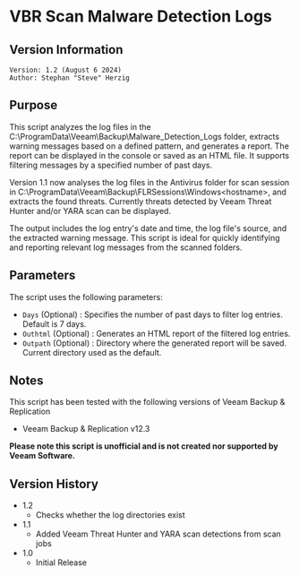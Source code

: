 # VBR Scan Malware Detection Logs

## Version Information
~~~~
Version: 1.2 (August 6 2024)
Author: Stephan "Steve" Herzig
~~~~
## Purpose
This script analyzes the log files in the C:\ProgramData\Veeam\Backup\Malware_Detection_Logs folder, extracts warning messages based on a defined pattern, and generates a report. The report can be displayed in the console or saved as an HTML file. It supports filtering messages by a specified number of past days.

Version 1.1 now analyses the log files in the Antivirus folder for scan session in C:\ProgramData\Veeam\Backup\FLRSessions\Windows\<hostname>\, and extracts the found threats. Currently threats detected by  Veeam Threat Hunter and/or YARA scan can be displayed.

The output includes the log entry's date and time, the log file's source, and the extracted warning message.
This script is ideal for quickly identifying and reporting relevant log messages from the scanned folders.

## Parameters

The script uses the following parameters:

- `Days`   (Optional)  : Specifies the number of past days to filter log entries. Default is 7 days.
- `Outhtml` (Optional) : Generates an HTML report of the filtered log entries.
- `Outpath` (Optional) : Directory where the generated report will be saved. Current directory used as the default.


## Notes
This script has been tested with the following versions of Veeam Backup & Replication
- Veeam Backup & Replication v12.3



**Please note this script is unofficial and is not created nor supported by Veeam Software.**

## Version History
* 1.2
    * Checks whether the log directories exist
* 1.1
    * Added Veeam Threat Hunter and YARA scan detections from scan jobs
*  1.0
    * Initial Release	
